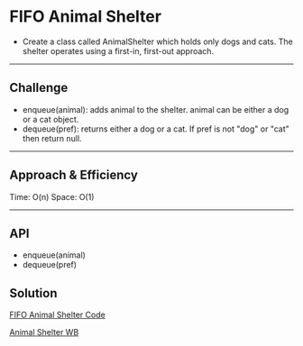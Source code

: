 # FIFO Animal Shelter
<!-- Short summary or background information -->
* Create a class called AnimalShelter which holds only dogs and cats. The shelter operates using a first-in, first-out approach.
***
## Challenge
* enqueue(animal): adds animal to the shelter. animal can be either a dog or a cat object.
* dequeue(pref): returns either a dog or a cat. If pref is not "dog" or "cat" then return null.
***
## Approach & Efficiency
Time: O(n)
Space: O(1)
***
## API
<!-- Description of each method publicly available to your Stack and Queue-->
* enqueue(animal)
* dequeue(pref)
## Solution

[FIFO Animal Shelter Code](https://github.com/KKetter/CodeChallenge-Repo/blob/fifoAnimalShelter/DSA%20401%20JAVA/src/main/java/DSA/JAVA/fifoAnimalShelter/AnimalShelter.java)

[Animal Shelter WB](hhttps://github.com/KKetter/CodeChallenge-Repo/blob/fifoAnimalShelter/assets/fifoAnimalShelter1.JPG)
